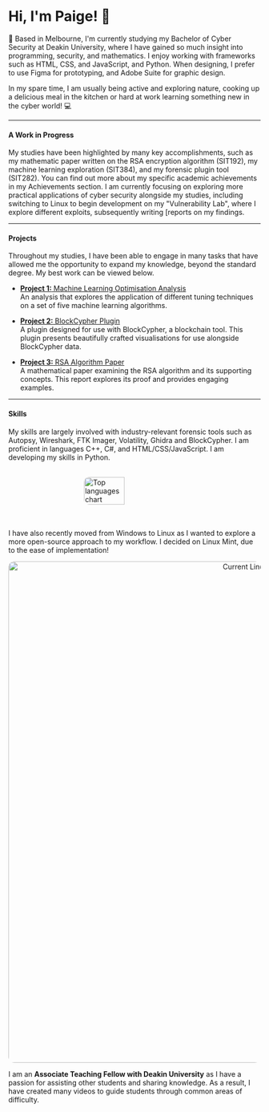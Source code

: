 # Hi, I'm Paige! 👋

🤍 Based in Melbourne, I'm currently studying my Bachelor of Cyber Security at Deakin University, where I have gained so much insight into programming, security, and mathematics. I enjoy working with frameworks such as HTML, CSS, and JavaScript, and Python. When designing, I prefer to use Figma for prototyping, and Adobe Suite for graphic design.

In my spare time, I am usually being active and exploring nature, cooking up a delicious meal in the kitchen or hard at work learning something new in the cyber world! 💻

---

#### A Work in Progress
My studies have been highlighted by many key accomplishments, such as my mathematic paper written on the RSA encryption algorithm (SIT192), my machine learning exploration (SIT384), and my forensic plugin tool (SIT282). You can find out more about my specific academic achievements in my Achievements section. I am currently focusing on exploring more practical applications of cyber security alongside my studies, including switching to Linux to begin development on my "Vulnerability Lab", where I explore different exploits, subsequently writing [reports on my findings.

---

#### Projects

Throughout my studies, I have been able to engage in many tasks that have allowed me the opportunity to expand my knowledge, beyond the standard degree. My best work can be viewed below.

- [**Project 1:** Machine Learning Optimisation Analysis](https://github.com/paigehai/ml-optimisation)  
  An analysis that explores the application of different tuning techniques on a set of five machine learning algorithms.

- [**Project 2:** BlockCypher Plugin](https://github.com/paigehai/BlockCypher-Analysis-Plugin)  
  A plugin designed for use with BlockCypher, a blockchain tool. This plugin presents beautifully crafted visualisations for use alongside BlockCypher data.

- [**Project 3:** RSA Algorithm Paper](https://github.com/paigehai/RSA-Algorithm/blob/main/RSA-Algorithm.pdf)  
  A mathematical paper examining the RSA algorithm and its supporting concepts. This report explores its proof and provides engaging examples.

---

#### Skills
My skills are largely involved with industry-relevant forensic tools such as Autopsy, Wireshark, FTK Imager, Volatility, Ghidra and BlockCypher. I am proficient in languages C++, C#, and HTML/CSS/JavaScript. I am developing my skills in Python.<br><br>

<div style="display: flex; justify-content: center;">
  <img src="https://github-readme-stats.vercel.app/api/top-langs/?username=paigehai&layout=compact&theme=default&langs_count=8" style="width: 40%; max-width: 900px; border-radius: 10px;" alt="Top languages chart">
</div><br><br>

I have also recently moved from Windows to Linux as I wanted to explore a more open-source approach to my workflow. I decided on Linux Mint, due to the ease of implementation!

<div style="text-align: center;">
  <img src="docs/images/desktop.png" alt="Current Linux Mint Build" style="width: 1000px; border-radius: 12px;">
</div>

I am an **Associate Teaching Fellow with Deakin University** as I have a passion for assisting other students and sharing knowledge. As a result, I have created many videos to guide students through common areas of difficulty.
